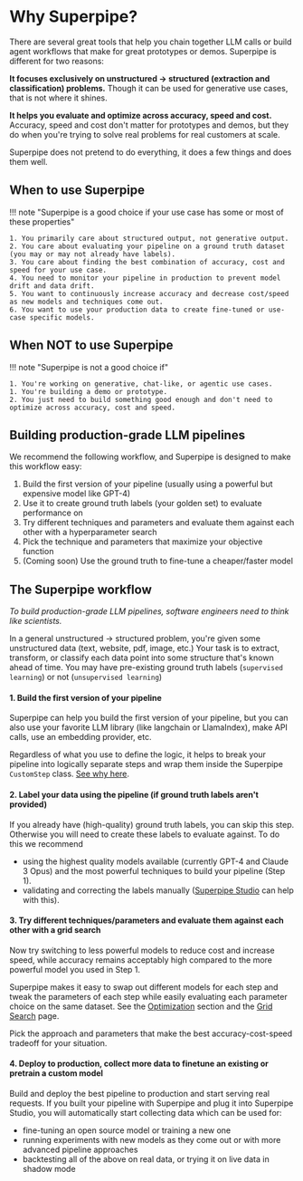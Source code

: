# Why Superpipe?

There are several great tools that help you chain together LLM calls or build agent workflows that make for great prototypes or demos. Superpipe is different for two reasons:

**It focuses exclusively on unstructured -> structured (extraction and classification) problems.** Though it can be used for generative use cases, that is not where it shines.

**It helps you evaluate and optimize across accuracy, speed and cost.** Accuracy, speed and cost don't matter for prototypes and demos, but they do when you're trying to solve real problems for real customers at scale.

Superpipe does not pretend to do everything, it does a few things and does them well.

## When to use Superpipe

!!! note "Superpipe is a good choice if your use case has some or most of these properties"

    1. You primarily care about structured output, not generative output.
    2. You care about evaluating your pipeline on a ground truth dataset (you may or may not already have labels).
    3. You care about finding the best combination of accuracy, cost and speed for your use case.
    4. You need to monitor your pipeline in production to prevent model drift and data drift.
    5. You want to continuously increase accuracy and decrease cost/speed as new models and techniques come out.
    6. You want to use your production data to create fine-tuned or use-case specific models.

## When NOT to use Superpipe

!!! note "Superpipe is not a good choice if"

    1. You're working on generative, chat-like, or agentic use cases.
    1. You're building a demo or prototype.
    2. You just need to build something good enough and don't need to optimize across accuracy, cost and speed.

## Building production-grade LLM pipelines

We recommend the following workflow, and Superpipe is designed to make this workflow easy:

1. Build the first version of your pipeline (usually using a powerful but expensive model like GPT-4)
2. Use it to create ground truth labels (your golden set) to evaluate performance on
3. Try different techniques and parameters and evaluate them against each other with a hyperparameter search
4. Pick the technique and parameters that maximize your objective function
5. (Coming soon) Use the ground truth to fine-tune a cheaper/faster model

## The Superpipe workflow

_To build production-grade LLM pipelines, software engineers need to think like scientists._

In a general unstructured -> structured problem, you're given some unstructured data (text, website, pdf, image, etc.) Your task is to extract, transform, or classify each data point into some structure that's known ahead of time. You may have pre-existing ground truth labels (`supervised learning`) or not (`unsupervised learning`)

#### 1. Build the first version of your pipeline

Superpipe can help you build the first version of your pipeline, but you can also use your favorite LLM library (like langchain or LlamaIndex), make API calls, use an embedding provider, etc.

Regardless of what you use to define the logic, it helps to break your pipeline into logically separate steps and wrap them inside the Superpipe `CustomStep` class. [See why here](./using/steps/CustomStep.md).

#### 2. Label your data using the pipeline (if ground truth labels aren't provided)

If you already have (high-quality) ground truth labels, you can skip this step. Otherwise you will need to create these labels to evaluate against. To do this we recommend

- using the highest quality models available (currently GPT-4 and Claude 3 Opus) and the most powerful techniques to build your pipeline (Step 1).
- validating and correcting the labels manually ([Superpipe Studio](./studio/) can help with this).

#### 3. Try different techniques/parameters and evaluate them against each other with a grid search

Now try switching to less powerful models to reduce cost and increase speed, while accuracy remains acceptably high compared to the more powerful model you used in Step 1.

Superpipe makes it easy to swap out different models for each step and tweak the parameters of each step while easily evaluating each parameter choice on the same dataset. See the [Optimization](/) section and the [Grid Search](./using/grid_search.md) page.

Pick the approach and parameters that make the best accuracy-cost-speed tradeoff for your situation.

#### 4. Deploy to production, collect more data to finetune an existing or pretrain a custom model

Build and deploy the best pipeline to production and start serving real requests. If you built your pipeline with Superpipe and plug it into Superpipe Studio, you will automatically start collecting data which can be used for:

- fine-tuning an open source model or training a new one
- running experiments with new models as they come out or with more advanced pipeline approaches
- backtesting all of the above on real data, or trying it on live data in shadow mode
